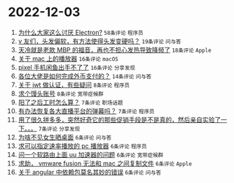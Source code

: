 # 2022-12-03

1. [为什么大家这么讨厌 Electron?](https://www.v2ex.com/t/899773) `58条评论` `程序员`
1. [v 友们，头发偏软，有方法使得头发变硬吗？](https://www.v2ex.com/t/899768) `19条评论` `问与答`
1. [天冷就是老款 MBP 的福音，再也不担心发热导致降频了](https://www.v2ex.com/t/899753) `18条评论` `Apple`
1. [关于 mac 上的播放器](https://www.v2ex.com/t/899756) `16条评论` `macOS`
1. [pixel 手机闲鱼出手不了了](https://www.v2ex.com/t/899752) `16条评论` `分享发现`
1. [各位大佬是如何完成外币支付的？](https://www.v2ex.com/t/899754) `14条评论` `问与答`
1. [关于 jwt 做认证，有些疑问](https://www.v2ex.com/t/899780) `8条评论` `程序员`
1. [求个馒头账号](https://www.v2ex.com/t/899766) `8条评论` `宽带症候群`
1. [阳了之后工时怎么算？](https://www.v2ex.com/t/899785) `7条评论` `职场话题`
1. [有办法恢复各大直播平台的弹幕吗？](https://www.v2ex.com/t/899774) `7条评论` `程序员`
1. [用了很久拼多多，突然好奇它的那些促销手段是不是真的，然后亲自实验了一下。。。](https://www.v2ex.com/t/899771) `7条评论` `分享发现`
1. [为啥不见女生晒桌面](https://www.v2ex.com/t/899792) `6条评论` `问与答`
1. [求可以指定速率播放的 pc 播放器](https://www.v2ex.com/t/899787) `6条评论` `程序员`
1. [问一个软路由上面 uu 加速器的问题](https://www.v2ex.com/t/899761) `6条评论` `宽带症候群`
1. [求助， vmware fusion 无法和 mac 之间复制文件](https://www.v2ex.com/t/899757) `6条评论` `Apple`
1. [关于 angular 中依赖包莫名其妙的错误](https://www.v2ex.com/t/899755) `6条评论` `问与答`
